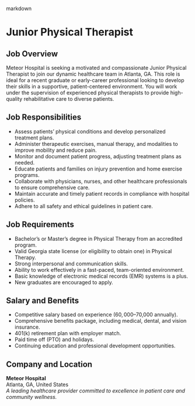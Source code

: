markdown
# **Junior Physical Therapist**  

## **Job Overview**  
Meteor Hospital is seeking a motivated and compassionate Junior Physical Therapist to join our dynamic healthcare team in Atlanta, GA. This role is ideal for a recent graduate or early-career professional looking to develop their skills in a supportive, patient-centered environment. You will work under the supervision of experienced physical therapists to provide high-quality rehabilitative care to diverse patients.  

## **Job Responsibilities**  
- Assess patients’ physical conditions and develop personalized treatment plans.  
- Administer therapeutic exercises, manual therapy, and modalities to improve mobility and reduce pain.  
- Monitor and document patient progress, adjusting treatment plans as needed.  
- Educate patients and families on injury prevention and home exercise programs.  
- Collaborate with physicians, nurses, and other healthcare professionals to ensure comprehensive care.  
- Maintain accurate and timely patient records in compliance with hospital policies.  
- Adhere to all safety and ethical guidelines in patient care.  

## **Job Requirements**  
- Bachelor’s or Master’s degree in Physical Therapy from an accredited program.  
- Valid Georgia state license (or eligibility to obtain one) in Physical Therapy.  
- Strong interpersonal and communication skills.  
- Ability to work effectively in a fast-paced, team-oriented environment.  
- Basic knowledge of electronic medical records (EMR) systems is a plus.  
- New graduates are encouraged to apply.  

## **Salary and Benefits**  
- Competitive salary based on experience ($60,000–$70,000 annually).  
- Comprehensive benefits package, including medical, dental, and vision insurance.  
- 401(k) retirement plan with employer match.  
- Paid time off (PTO) and holidays.  
- Continuing education and professional development opportunities.  

## **Company and Location**  
**Meteor Hospital**  
Atlanta, GA, United States  
*A leading healthcare provider committed to excellence in patient care and community wellness.*